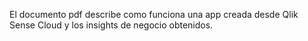 El documento pdf describe como funciona una app creada desde Qlik Sense Cloud y los insights de negocio obtenidos.
